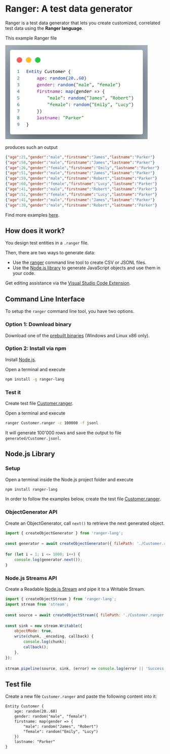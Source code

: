 # Ranger: A test data generator

Ranger is a test data generator that lets you create customized, correlated test data using the  **Ranger language**.

This example Ranger file

<!-- markdownlint-disable MD033 -->
<img src="https://raw.githubusercontent.com/ben5311/ranger2/main/images/example.png" alt="Example Ranger file" width="450"/>

produces such an output

```json
{"age":21,"gender":"male","firstname":"James","lastname":"Parker"}
{"age":58,"gender":"male","firstname":"James","lastname":"Parker"}
{"age":26,"gender":"female","firstname":"Emily","lastname":"Parker"}
{"age":51,"gender":"male","firstname":"James","lastname":"Parker"}
{"age":59,"gender":"male","firstname":"Robert","lastname":"Parker"}
{"age":60,"gender":"female","firstname":"Lucy","lastname":"Parker"}
{"age":41,"gender":"male","firstname":"Robert","lastname":"Parker"}
{"age":51,"gender":"female","firstname":"Lucy","lastname":"Parker"}
{"age":41,"gender":"male","firstname":"James","lastname":"Parker"}
{"age":39,"gender":"male","firstname":"Robert","lastname":"Parker"}
```

Find more examples [here](https://github.com/ben5311/ranger2/tree/main/examples).

## How does it work?

You design test entities in a `.ranger` file.

Then, there are two ways to generate data:

* Use the [ranger](#command-line-interface) command line tool to create CSV or JSONL files.
* Use the [Node.js library](#nodejs-library) to generate JavaScript objects and use them in your code.

Get editing assistance via the [Visual Studio Code Extension](https://github.com/ben5311/ranger2/tree/main/packages/ranger-vscode#visual-studio-code-extension).

## Command Line Interface

To setup the `ranger` command line tool, you have two options.

### Option 1: Download binary

Download one of the [prebuilt binaries](https://github.com/ben5311/ranger2/releases) (Windows and Linux x86 only).

### Option 2: Install via npm

Install [Node.js](https://nodejs.org/).

Open a terminal and execute

```bash
npm install -g ranger-lang
```

### Test it

Create test file [Customer.ranger](#test-file).

Open a terminal and execute

```bash
ranger Customer.ranger -c 100000 -f jsonl
```

It will generate 100'000 rows and save the output to file `generated/Customer.jsonl`.

## Node.js Library

### Setup

Open a terminal inside the Node.js project folder and execute

```bash
npm install ranger-lang
```

In order to follow the examples below, create the test file [Customer.ranger](#test-file).

### ObjectGenerator API

Create an ObjectGenerator, call `next()` to retrieve the next generated object.

```javascript
import { createObjectGenerator } from 'ranger-lang';

const generator = await createObjectGenerator({ filePath: './Customer.ranger' });

for (let i = 1; i <= 1000; i++) {
    console.log(generator.next());
}
```

### Node.js Streams API

Create a Readable [Node.js Stream](https://nodejs.org/api/stream.html#stream) and pipe it to a Writable Stream.

```javascript
import { createObjectStream } from 'ranger-lang';
import stream from 'stream';

const source = await createObjectStream({ filePath: './Customer.ranger' }, 1000);   // yields 1000 elements

const sink = new stream.Writable({
    objectMode: true,
    write(chunk, _encoding, callback) {
        console.log(chunk);
        callback();
    },
});

stream.pipeline(source, sink, (error) => console.log(error || 'Success!'));
```

## Test file

Create a new file `Customer.ranger` and paste the following content into it:

```ranger
Entity Customer {
    age: random(20..60)
    gender: random("male", "female")
    firstname: map(gender => {
        "male": random("James", "Robert")
        "female": random("Emily", "Lucy")
    })
    lastname: "Parker"
}
```
